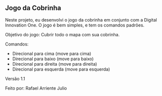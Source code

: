 
## Jogo da Cobrinha

Neste projeto, eu desenvolvi o jogo da cobrinha em conjunto com a Digital Innovation One.
O jogo é bem simples, e tem os comandos padrões. 

Objetivo do jogo: Cubrir todo o mapa com sua cobrinha.

Comandos: 
- Direcional para cima (move para cima)
- Direcional para baixo (move para baixo)
- Direcional para direita (move para direita)
- Direcional para esquerda (move para esquerda)

Versão 1.1

Feito por: Rafael Arriente Julio